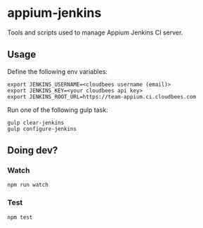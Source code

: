 appium-jenkins
===================

Tools and scripts used to manage Appium Jenkins CI server.

## Usage

Define the following env variables:

```
export JENKINS_USERNAME=<cloudbees username (email)>
export JENKINS_KEY=<your cloudbees api key>
export JENKINS_ROOT_URL=https://team-appium.ci.cloudbees.com
```

Run one of the following gulp task:

```
gulp clear-jenkins
gulp configure-jenkins
```

## Doing dev?

### Watch

```
npm run watch
```

### Test

```
npm test
```
